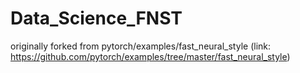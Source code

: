 # Data_Science_FNST

originally forked from pytorch/examples/fast_neural_style 
(link: https://github.com/pytorch/examples/tree/master/fast_neural_style)
